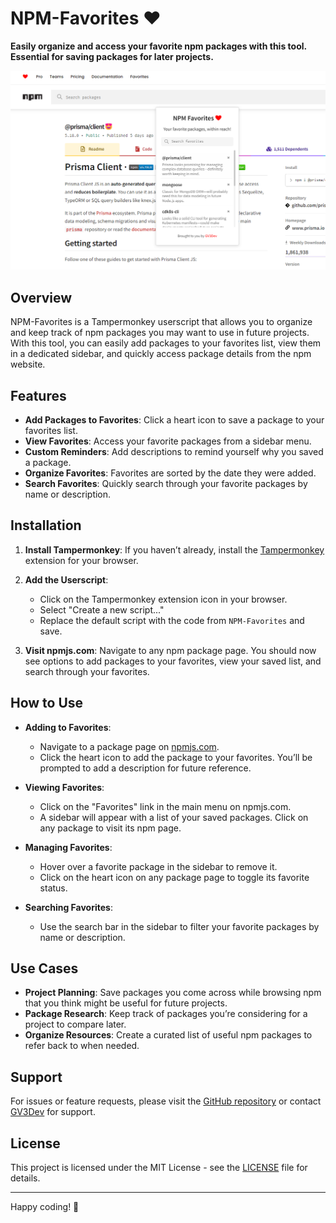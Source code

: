# NPM-Favorites ❤

**Easily organize and access your favorite npm packages with this tool. Essential for saving packages for later projects.**

<img src="https://github.com/gv3Dev/NPM-Favorites/blob/main/npmFavDisplay.png?raw=true"/>

## Overview

NPM-Favorites is a Tampermonkey userscript that allows you to organize and keep track of npm packages you may want to use in future projects. With this tool, you can easily add packages to your favorites list, view them in a dedicated sidebar, and quickly access package details from the npm website.

## Features

- **Add Packages to Favorites**: Click a heart icon to save a package to your favorites list.
- **View Favorites**: Access your favorite packages from a sidebar menu.
- **Custom Reminders**: Add descriptions to remind yourself why you saved a package.
- **Organize Favorites**: Favorites are sorted by the date they were added.
- **Search Favorites**: Quickly search through your favorite packages by name or description.

## Installation

1. **Install Tampermonkey**: If you haven’t already, install the [Tampermonkey](https://www.tampermonkey.net/) extension for your browser.
   
2. **Add the Userscript**:
   - Click on the Tampermonkey extension icon in your browser.
   - Select "Create a new script..."
   - Replace the default script with the code from `NPM-Favorites` and save.

3. **Visit npmjs.com**: Navigate to any npm package page. You should now see options to add packages to your favorites, view your saved list, and search through your favorites.

## How to Use

- **Adding to Favorites**: 
  - Navigate to a package page on [npmjs.com](https://www.npmjs.com).
  - Click the heart icon to add the package to your favorites. You’ll be prompted to add a description for future reference.

- **Viewing Favorites**:
  - Click on the "Favorites" link in the main menu on npmjs.com.
  - A sidebar will appear with a list of your saved packages. Click on any package to visit its npm page.

- **Managing Favorites**:
  - Hover over a favorite package in the sidebar to remove it.
  - Click on the heart icon on any package page to toggle its favorite status.

- **Searching Favorites**:
  - Use the search bar in the sidebar to filter your favorite packages by name or description.

## Use Cases

- **Project Planning**: Save packages you come across while browsing npm that you think might be useful for future projects.
- **Package Research**: Keep track of packages you’re considering for a project to compare later.
- **Organize Resources**: Create a curated list of useful npm packages to refer back to when needed.

## Support

For issues or feature requests, please visit the [GitHub repository](https://github.com/gv3dev/npm-favorites) or contact [GV3Dev](https://github.com/gv3dev) for support.

## License

This project is licensed under the MIT License - see the [LICENSE](LICENSE) file for details.

---

Happy coding! 🚀

